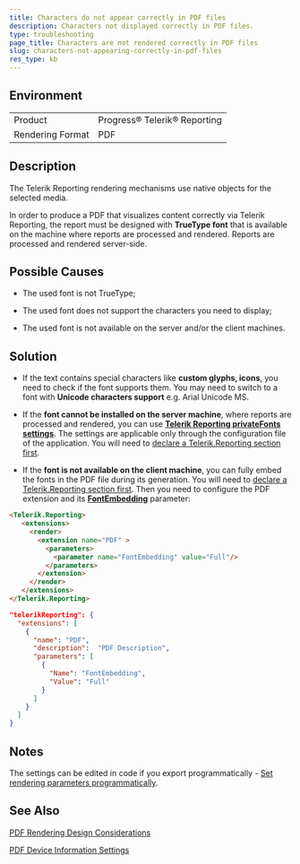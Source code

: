 ```yaml
---
title: Characters do not appear correctly in PDF files
description: Characters not displayed correctly in PDF files.
type: troubleshooting
page_title: Characters are not rendered correctly in PDF files
slug: characters-not-appearing-correctly-in-pdf-files
res_type: kb
---
```


## Environment
<table>
    <tbody>
	    <tr>
	    	<td>Product</td>
	    	<td>Progress® Telerik® Reporting</td>
	    </tr>
       <tr>
	    	<td>Rendering Format</td>
	    	<td>PDF</td>
	    </tr>
    </tbody>
</table>

## Description  

The Telerik Reporting rendering mechanisms use native objects for the selected media.
  
In order to produce a PDF that visualizes content correctly via Telerik Reporting, the report must be designed with **TrueType font** that is available on the machine where reports are processed and rendered. Reports are processed and rendered server-side.  

## Possible Causes

- The used font is not TrueType;

- The used font does not support the characters you need to display;

- The used font is not available on the server and/or the client machines.

  
## Solution
  
- If the text contains special characters like **custom glyphs, icons**, you need to check if the font supports them. You may need to switch to a font with **Unicode characters support** e.g. Arial Unicode MS.  
  
- If the **font cannot be installed on the server machine**, where reports are processed and rendered, you can use <a href="../configuring-telerik-reproting-privatefonts" target="_blank">**Telerik Reporting privateFonts settings**</a>. The settings are applicable only through the configuration file of the application. You will need to <a href="../configuring-telerik-reporting" target="_blank">declare a Telerik.Reporting section first</a>.  
  
- If the **font is not available on the client machine**, you can fully embed the fonts in the PDF file during its generation. You will need to <a href="../configuring-telerik-reporting" target="_blank">declare a Telerik.Reporting section first</a>. Then you need to configure the PDF extension and its <a href="../device-information-settings-pdf" target="_blank">**FontEmbedding**</a> parameter:  

```html
<Telerik.Reporting>
   <extensions>
     <render>
       <extension name="PDF" >
         <parameters>
           <parameter name="FontEmbedding" value="Full"/>
         </parameters>
       </extension>
     </render>
   </extensions>
</Telerik.Reporting>
```

```	json
"telerikReporting": {
  "extensions": [
    {
      "name": "PDF",
      "description":  "PDF Description",
      "parameters": [
        {
          "Name": "FontEmbedding",
          "Value": "Full"
        }
      ]
    }
  ]
}
```
  
## Notes

The settings can be edited in code if you export programmatically - <a href="../configuring-telerik-reporting-extensions#set-rendering-parameters-programmatically" target="_blank">Set rendering parameters programmatically</a>.  
  
## See Also

[PDF Rendering Design Considerations](../designing-reports-considerations-pdf)

[PDF Device Information Settings](../device-information-settings-pdf)
